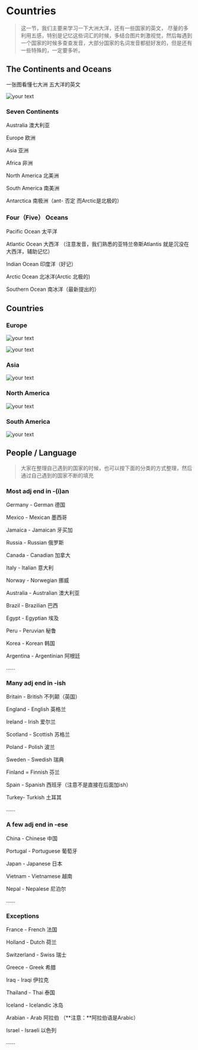 # Countries 

> 这一节，我们主要来学习一下大洲大洋，还有一些国家的英文， 尽量的多利用五感，特别是记忆这些词汇的时候，多结合图片刺激视觉，然后每遇到一个国家的时候多查查发音，大部分国家的名词发音都挺好发的，但是还有一些特殊的，一定要多听。

## The Continents and Oceans

一张图看懂七大洲 五大洋的英文

![your text](http://o7bk1ffzo.bkt.clouddn.com/1483702185968)

### Seven Continents

Australia  澳大利亚

Europe  欧洲

Asia 亚洲

Africa 非洲

North America  北美洲

South America 南美洲

Antarctica  南极洲（ant- 否定  而Arctic是北极的）

### Four（Five） Oceans

Pacific Ocean   太平洋

Atlantic Ocean   大西洋  （注意发音，我们熟悉的亚特兰帝斯Atlantis 就是沉没在大西洋，辅助记忆）

Indian Ocean 印度洋（好记）

Arctic Ocean  北冰洋(Arctic 北极的)

Southern Ocean 南冰洋（最新提出的）

## Countries

 ###  Europe

![your text](http://o7bk1ffzo.bkt.clouddn.com/1483703134999)

![your text](http://o7bk1ffzo.bkt.clouddn.com/1483703230326)



###  Asia

![your text](http://o7bk1ffzo.bkt.clouddn.com/1483703810400)



### North America

![your text](http://o7bk1ffzo.bkt.clouddn.com/1483703997286)



### South America

![your text](http://o7bk1ffzo.bkt.clouddn.com/1483704092092)



## People / Language

> 大家在整理自己遇到的国家的时候，也可以按下面的分类的方式整理，然后通过自己遇到的国家不断的填充

### Most adj end in **-(i)an**

Germany - German  德国

Mexico - Mexican  墨西哥

Jamaica - Jamaican  牙买加

Russia - Russian  俄罗斯

Canada - Canadian  加拿大

Italy - Italian 意大利

Norway - Norwegian 挪威

Australia - Australian  澳大利亚

Brazil - Brazilian  巴西

Egypt - Egyptian  埃及

Peru - Peruvian  秘鲁

Korea - Korean 韩国

Argentina - Argentinian  阿根廷

……

### Many adj end in **-ish**

Britain - British  不列颠（英国）

England - English 英格兰

Ireland - Irish  爱尔兰

Scotland - Scottish  苏格兰

Poland - Polish 波兰

Sweden - Swedish  瑞典

Finland = Finnish  芬兰

Spain - Spanish 西班牙（注意不是直接在后面加ish）

Turkey- Turkish  土耳其

……

### A few adj end in **-ese** 

China - Chinese  中国

Portugal - Portuguese  葡萄牙

Japan - Japanese  日本

Vietnam - Vietnamese 越南

Nepal - Nepalese 尼泊尔

……

### Exceptions

France - French   法国

Holland - Dutch  荷兰

Switzerland - Swiss  瑞士

Greece - Greek  希腊

Iraq - Iraqi  伊拉克

Thailand - Thai   泰国

Iceland - Icelandic  冰岛

Arabian - Arab  阿拉伯 （**注意：**阿拉伯语是Arabic）

Israel - Israeli  以色列

……
